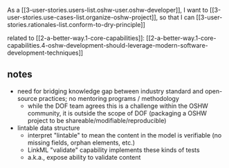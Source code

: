 
As a [[3-user-stories.users-list.oshw-user.oshw-developer]],
I want to [[3-user-stories.use-cases-list.organize-oshw-project]],
so that I can [[3-user-stories.rationales-list.conform-to-dry-principle]]

related to [[2-a-better-way.1-core-capabilities]]: [[2-a-better-way.1-core-capabilities.4-oshw-development-should-leverage-modern-software-development-techniques]]

## notes
- need for bridging knowledge gap between industry standard and open-source practices; no mentoring programs / methodology
  - while the DOF team agrees this is a challenge within the OSHW community, it is outside the scope of DOF (packaging a OSHW project to be shareable/modifiable/reproducible)
- lintable data structure
  - interpret "lintable" to mean the content in the model is verifiable (no missing fields, orphan elements, etc.)
  - LinkML "validate" capability implements these kinds of tests
  - a.k.a., expose ability to validate content
